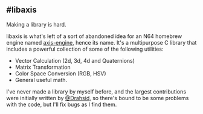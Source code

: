 #libaxis
---
Making a library is hard.

libaxis is what's left of a sort of abandoned idea for an N64 homebrew engine named [axis-engine](https://github.com/Drahsid/axis-engine), hence its name. It's a multipurpose C library that includes a powerful collection of some of the following utilities:
- Vector Calculation (2d, 3d, 4d and Quaternions)
- Matrix Transformation
- Color Space Conversion (RGB, HSV)
- General useful math.

I've never made a library by myself before, and the largest contributions were initially written by [@Drahsid](https://github.com/Drahsid), so there's bound to be some problems with the code, but I'll fix bugs as I find them.

